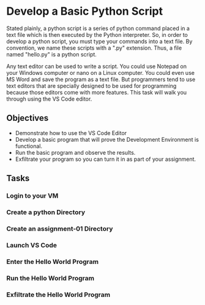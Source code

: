 # Develop a Basic Python Script

Stated plainly, a python script is a series of python command placed in a text file which is then executed by the Python interpreter. So, in order to develop a python script, you must type your commands into a text file. By convention, we name these scripts with a ".py" extension. Thus, a file named "hello.py" is a python script.

Any text editor can be used to write a script. You could use Notepad on your Windows computer or nano on a Linux computer. You could even use MS Word and save the program as a text file. But programmers tend to use text editors that are specially designed to be used for programming because those editors come with more features. This task will walk you through using the VS Code editor.

## Objectives

- Demonstrate how to use the VS Code Editor
- Develop a basic program that will prove the Development Environment is functional.
- Run the basic program and observe the results.
- Exfiltrate your program so you can turn it in as part of your assignment.

## Tasks

### Login to your VM

### Create a python Directory

### Create an assignment-01 Directory

### Launch VS Code

### Enter the Hello World Program

### Run the Hello World Program

### Exfiltrate the Hello World Program



